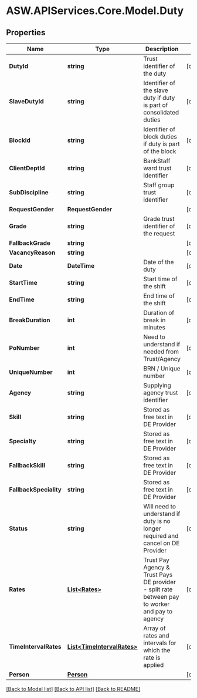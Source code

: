 # ASW.APIServices.Core.Model.Duty
## Properties

Name | Type | Description | Notes
------------ | ------------- | ------------- | -------------
**DutyId** | **string** | Trust identifier of the duty | [optional] 
**SlaveDutyId** | **string** | Identifier of the slave duty if duty is part of consolidated duties | [optional] 
**BlockId** | **string** | Identifier of block duties if duty is part of the block | [optional] 
**ClientDeptId** | **string** | BankStaff ward trust identifier | [optional] 
**SubDiscipline** | **string** | Staff group trust identifier | [optional] 
**RequestGender** | **RequestGender** |  | [optional] 
**Grade** | **string** | Grade trust identifier of the request | [optional] 
**FallbackGrade** | **string** |  | [optional] 
**VacancyReason** | **string** |  | [optional] 
**Date** | **DateTime** | Date of the duty | [optional] 
**StartTime** | **string** | Start time of the shift | [optional] 
**EndTime** | **string** | End time of the shift | [optional] 
**BreakDuration** | **int** | Duration of break in minutes | [optional] 
**PoNumber** | **int** | Need to understand if needed from Trust/Agency | [optional] 
**UniqueNumber** | **int** | BRN / Unique number | [optional] 
**Agency** | **string** | Supplying agency trust identifier | [optional] 
**Skill** | **string** | Stored as free text in DE Provider | [optional] 
**Specialty** | **string** | Stored as free text in DE Provider | [optional] 
**FallbackSkill** | **string** | Stored as free text in DE Provider | [optional] 
**FallbackSpeciality** | **string** | Stored as free text in DE Provider | [optional] 
**Status** | **string** | Will need to understand if duty is no longer required and cancel on DE Provider | [optional] 
**Rates** | [**List&lt;Rates&gt;**](Rates.md) | Trust Pay Agency &amp; Trust Pays DE provider - split rate between pay to worker and pay to agency | [optional] 
**TimeIntervalRates** | [**List&lt;TimeIntervalRates&gt;**](TimeIntervalRates.md) | Array of rates and intervals for which the rate is applied | [optional] 
**Person** | [**Person**](Person.md) |  | [optional] 

[[Back to Model list]](../README.md#documentation-for-models) [[Back to API list]](../README.md#documentation-for-api-endpoints) [[Back to README]](../README.md)


